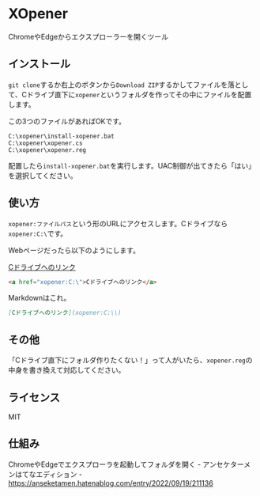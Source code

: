 # XOpener

ChromeやEdgeからエクスプローラーを開くツール


## インストール

`git clone`するか右上のボタンから`Download ZIP`するかしてファイルを落として、Cドライブ直下に`xopener`というフォルダを作ってその中にファイルを配置します。

この3つのファイルがあればOKです。

```
C:\xopener\install-xopener.bat
C:\xopener\xopener.cs
C:\xopener\xopener.reg
```

配置したら`install-xopener.bat`を実行します。UAC制御が出てきたら「はい」を選択してください。


## 使い方

`xopener:ファイルパス`という形のURLにアクセスします。Cドライブなら`xopener:C:\`です。

Webページだったら以下のようにします。

[Cドライブへのリンク](xopener:C:\\)

```html
<a href="xopener:C:\">Cドライブへのリンク</a>
```

Markdownはこれ。

```markdown
[Cドライブへのリンク](xopener:C:\\)
```


## その他

「Cドライブ直下にフォルダ作りたくない！」って人がいたら、`xopener.reg`の中身を書き換えて対応してください。


## ライセンス

MIT


## 仕組み

ChromeやEdgeでエクスプローラを起動してフォルダを開く - アンセケターメンはてなエディション - https://anseketamen.hatenablog.com/entry/2022/09/19/211136
